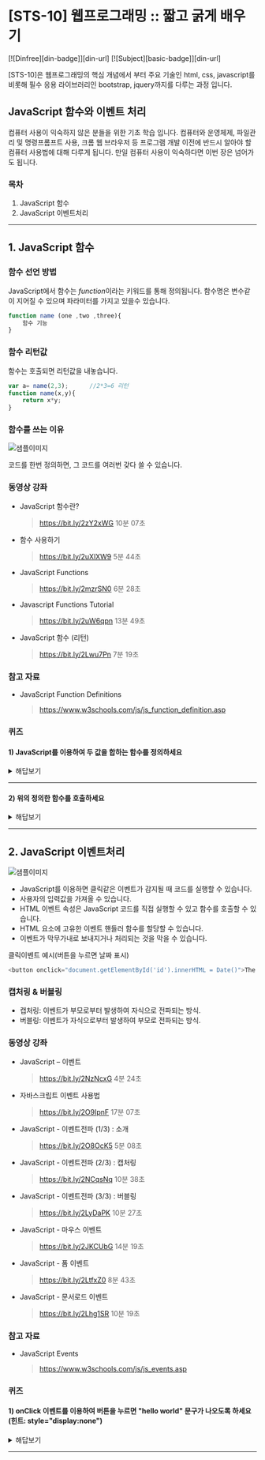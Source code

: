 # [STS-10] 웹프로그래밍 :: 짧고 굵게 배우기

[![Dinfree][din-badge]][din-url]
[![Subject][basic-badge]][din-url]

[STS-10]은 웹프로그래밍의 핵심 개념에서 부터 주요 기술인 html, css, javascript를 비롯해 필수 응용 라이브러리인 bootstrap, jquery까지를 다루는 과정 입니다.

 ## JavaScript 함수와 이벤트 처리
컴퓨터 사용이 익숙하지 않은 분들을 위한 기초 학습 입니다. 컴퓨터와 운영체제, 파일관리 및 명령프롬프트 사용, 크롬 웹 브라우저 등 
프로그램 개발 이전에 반드시 알아야 할 컴퓨터 사용법에 대해 다루게 됩니다. 만일 컴퓨터 사용이 익숙하다면 이번 장은 넘어가도 됩니다.

### 목차
1. JavaScript 함수
2. JavaScript 이벤트처리

---
## 1. JavaScript 함수

### 함수 선언 방법

JavaScript에서 함수는 *function*이라는 키워드를 통해 정의됩니다. 함수명은 변수같이 지어질 수 있으며 파라미터를 가지고 있을수 있습니다.
```javascript
function name (one ,two ,three){
    함수 기능
}
```
### 함수 리턴값

함수는 호출되면 리턴값을 내놓습니다.
```javascript
var a= name(2,3);      //2*3=6 리턴
function name(x,y){
    return x*y;
}
```

### 함수를 쓰는 이유
![샘플이미지](https://imgur.com/TgWo9lG.jpg")

코드를 한번 정의하면, 그 코드를 여러번 갖다 쓸 수 있습니다.

### 동영상 강좌
- JavaScript 함수란?
    >https://bit.ly/2zY2xWG 
10분 07초
- 함수 사용하기
    >https://bit.ly/2uXlXW9 
5분 44초
- JavaScript Functions
    >https://bit.ly/2mzrSN0 
6분 28초
- Javascript Functions Tutorial
    >https://bit.ly/2uW6qpn 
13분 49초
- JavaScript 함수 (리턴)
    >https://bit.ly/2Lwu7Pn 
7분 19초


### 참고 자료
- JavaScript Function Definitions
    >  https://www.w3schools.com/js/js_function_definition.asp
    
### 퀴즈

#### 1) JavaScript를 이용하여 두 값을 합하는 함수를 정의하세요
<details>
<summary>해답보기</summary>
<p></p>
<div markdown="1">

```javascript
function add(a,b){
    return a+b;
}
```
</div>
</details>

---
#### 2) 위의 정의한 함수를 호출하세요
<details>
<summary>해답보기</summary>
<p></p>
<div markdown="1">

```javascript
var x=add(4,3);
```
</div>
</details>

---

## 2. JavaScript 이벤트처리

![샘플이미지](https://imgur.com/YGSKBHH.jpg")

- JavaScript를 이용하면 클릭같은 이벤트가 감지될 때 코드를 실행할 수 있습니다.
- 사용자의 입력값을 가져올 수 있습니다.
- HTML 이벤트 속성은 JavaScript 코드를 직접 실행할 수 있고 함수를 호출할 수 있습니다.
- HTML 요소에 고유한 이벤트 핸들러 함수를 할당할 수 있습니다.
- 이벤트가 막무가내로 보내지거나 처리되는 것을 막을 수 있습니다.

클릭이벤트 예시(버튼을 누르면 날짜 표시)
```javascript
<button onclick="document.getElementById('id').innerHTML = Date()">The time is?</button>
```

### 캡처링 & 버블링
- 캡처링: 이벤트가 부모로부터 발생하여 자식으로 전파되는 방식.
- 버블링: 이벤트가 자식으로부터 발생하여 부모로 전파되는 방식.
### 동영상 강좌
- JavaScript – 이벤트
    >https://bit.ly/2NzNcxG 
4분 24초
- 자바스크립트 이벤트 사용법
    >https://bit.ly/2O9IpnF 
17분 07초
- JavaScript - 이벤트전파 (1/3) : 소개
    >https://bit.ly/2O8OcK5 
5분 08초
- JavaScript - 이벤트전파 (2/3) : 캡처링
    >https://bit.ly/2NCqsNq 
10분 38초
- JavaScript - 이벤트전파 (3/3) : 버블링
    >https://bit.ly/2LyDaPK 
10분 27초
- JavaScript - 마우스 이벤트
    >https://bit.ly/2JKCUbG 
14분 19초
- JavaScript - 폼 이벤트
    >https://bit.ly/2LtfxZ0 
8분 43초
- JavaScript - 문서로드 이벤트
    >https://bit.ly/2Lhg1SR 
10분 19초
    
### 참고 자료
- JavaScript Events
    >  https://www.w3schools.com/js/js_events.asp

### 퀴즈

#### 1) onClick 이벤트를 이용하여 버튼을 누르면 "hello world" 문구가 나오도록 하세요(힌트: style="display:none")
<details>
<summary>해답보기</summary>
<p></p>
<div markdown="1">

```javascript
<!DOCTYPE html>
<html>
<body>

<p></p>

<p id="id" style="display:none">Hello World!</p>

<button type="button" onclick="document.getElementById('id').style.display='block'">Click Me!</button>

</body>
</html> 

```
</div>
</details>

---

